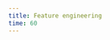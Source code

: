 ```yaml
---
title: Feature engineering
time: 60
---
```


<jupyter notebook-name="feature_engineering" course-code="DSBC" />
